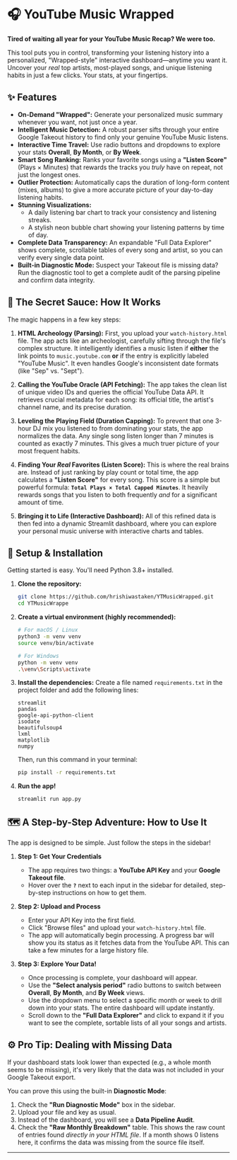 # 🎧 YouTube Music Wrapped

**Tired of waiting all year for your YouTube Music Recap? We were too.**

This tool puts you in control, transforming your listening history into a personalized, "Wrapped-style" interactive dashboard—anytime you want it. Uncover your *real* top artists, most-played songs, and unique listening habits in just a few clicks. Your stats, at your fingertips.


## ✨ Features

*   **On-Demand "Wrapped":** Generate your personalized music summary whenever you want, not just once a year.
*   **Intelligent Music Detection:** A robust parser sifts through your entire Google Takeout history to find only your genuine YouTube Music listens.
*   **Interactive Time Travel:** Use radio buttons and dropdowns to explore your stats **Overall**, **By Month**, or **By Week**.
*   **Smart Song Ranking:** Ranks your favorite songs using a **"Listen Score"** (Plays × Minutes) that rewards the tracks you *truly* have on repeat, not just the longest ones.
*   **Outlier Protection:** Automatically caps the duration of long-form content (mixes, albums) to give a more accurate picture of your day-to-day listening habits.
*   **Stunning Visualizations:**
    *   A daily listening bar chart to track your consistency and listening streaks.
    *   A stylish neon bubble chart showing your listening patterns by time of day.
*   **Complete Data Transparency:** An expandable "Full Data Explorer" shows complete, scrollable tables of every song and artist, so you can verify every single data point.
*   **Built-in Diagnostic Mode:** Suspect your Takeout file is missing data? Run the diagnostic tool to get a complete audit of the parsing pipeline and confirm data integrity.

## 🤔 The Secret Sauce: How It Works

The magic happens in a few key steps:

1.  **HTML Archeology (Parsing):** First, you upload your `watch-history.html` file. The app acts like an archeologist, carefully sifting through the file's complex structure. It intelligently identifies a music listen if **either** the link points to `music.youtube.com` **or** if the entry is explicitly labeled "YouTube Music". It even handles Google's inconsistent date formats (like "Sep" vs. "Sept").

2.  **Calling the YouTube Oracle (API Fetching):** The app takes the clean list of unique video IDs and queries the official YouTube Data API. It retrieves crucial metadata for each song: its official title, the artist's channel name, and its precise duration.

3.  **Leveling the Playing Field (Duration Capping):** To prevent that one 3-hour DJ mix you listened to from dominating your stats, the app normalizes the data. Any single song listen longer than 7 minutes is counted as exactly 7 minutes. This gives a much truer picture of your most frequent habits.

4.  **Finding Your *Real* Favorites (Listen Score):** This is where the real brains are. Instead of just ranking by play count or total time, the app calculates a **"Listen Score"** for every song. This score is a simple but powerful formula: **`Total Plays × Total Capped Minutes`**. It heavily rewards songs that you listen to both frequently *and* for a significant amount of time.

5.  **Bringing it to Life (Interactive Dashboard):** All of this refined data is then fed into a dynamic Streamlit dashboard, where you can explore your personal music universe with interactive charts and tables.

## 🔧 Setup & Installation

Getting started is easy. You'll need Python 3.8+ installed.

1.  **Clone the repository:**
    ```bash
    git clone https://github.com/hrishiwastaken/YTMusicWrapped.git
    cd YTMusicWrappe
    ```

2.  **Create a virtual environment (highly recommended):**
    ```bash
    # For macOS / Linux
    python3 -m venv venv
    source venv/bin/activate

    # For Windows
    python -m venv venv
    .\venv\Scripts\activate
    ```

3.  **Install the dependencies:**
    Create a file named `requirements.txt` in the project folder and add the following lines:
    ```
    streamlit
    pandas
    google-api-python-client
    isodate
    beautifulsoup4
    lxml
    matplotlib
    numpy
    ```
    Then, run this command in your terminal:
    ```bash
    pip install -r requirements.txt
    ```

4.  **Run the app!**
    ```bash
    streamlit run app.py
    ```

## 🗺️ A Step-by-Step Adventure: How to Use It

The app is designed to be simple. Just follow the steps in the sidebar!

1.  **Step 1: Get Your Credentials**
    *   The app requires two things: a **YouTube API Key** and your **Google Takeout file**.
    *   Hover over the **`?`** next to each input in the sidebar for detailed, step-by-step instructions on how to get them.

2.  **Step 2: Upload and Process**
    *   Enter your API Key into the first field.
    *   Click "Browse files" and upload your `watch-history.html` file.
    *   The app will automatically begin processing. A progress bar will show you its status as it fetches data from the YouTube API. This can take a few minutes for a large history file.

3.  **Step 3: Explore Your Data!**
    *   Once processing is complete, your dashboard will appear.
    *   Use the **"Select analysis period"** radio buttons to switch between **Overall**, **By Month**, and **By Week** views.
    *   Use the dropdown menu to select a specific month or week to drill down into your stats. The entire dashboard will update instantly.
    *   Scroll down to the **"Full Data Explorer"** and click to expand it if you want to see the complete, sortable lists of all your songs and artists.

## ⚙️ Pro Tip: Dealing with Missing Data

If your dashboard stats look lower than expected (e.g., a whole month seems to be missing), it's very likely that the data was not included in your Google Takeout export.

You can prove this using the built-in **Diagnostic Mode**:
1.  Check the **"Run Diagnostic Mode"** box in the sidebar.
2.  Upload your file and key as usual.
3.  Instead of the dashboard, you will see a **Data Pipeline Audit**.
4.  Check the **"Raw Monthly Breakdown"** table. This shows the raw count of entries found *directly in your HTML file*. If a month shows 0 listens here, it confirms the data was missing from the source file itself.

---
